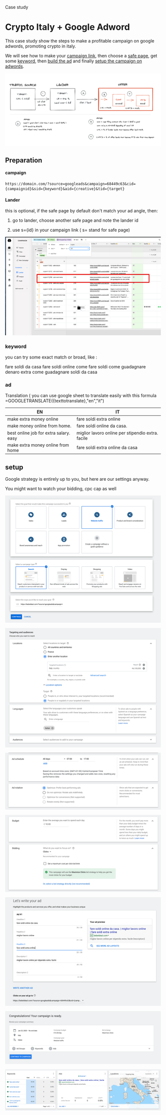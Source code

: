  Case study

# Crypto Italy + Google Adword

This case study show the steps to make a profitable campaign on google adwords, promoting crypto in italy. 

We will see how to make your [campaign link](#campaign), then choose a [safe page](#lander), get some [keyword](#keyword),  then [build the ad](#ad) and finally [setup the campaign on adwords](#setup).

![Screen Shot 2020-01-23 at 8.05.08 PM.png](https://raw.githubusercontent.com/blackhatflow/storage/master/2020/01/23-20-05-17-Screen%20Shot%202020-01-23%20at%208.05.08%20PM.png)

## Preparation

#### campaign

```
https://domain.com/?source=googleads&campaign=68449c63&cid={campaignid}&sid={keyword}&aid={creative}&tid={target}
```

#### Lander

this is optional,  if the safe page by default don't match your ad angle, then:

1. go to lander, choose another safe page and note the lander id 

2. use s={id} in your campaign link ( s= stand for safe page)

![](https://raw.githubusercontent.com/blackhatflow/storage/master/2020/01/16-20-53-52-Screen%20Shot%202020-01-16%20at%208.53.04%20PM.png)

### keyword

you can try some exact match or broad, like : 

fare soldi da casa
fare soldi online
come fare soldi
come guadagnare denaro extra
come guadagnare soldi da casa

### ad

Translation ( you can use google sheet to translate easily with this formula =GOOGLETRANSLATE({texttotranslate},"en","it")

| EN                                     | IT                                                |
| -------------------------------------- | ------------------------------------------------- |
| make extra money online                | fare soldi extra online                           |
| make money online from home.           | fare soldi online da casa.                        |
| best online job for extra salary. easy | miglior lavoro online per stipendio extra. facile |
| make extra money online from home      | fare soldi extra online da casa                   |

## setup

Google strategy is entirely up to you, but here are our settings anyway.

You might want to watch your bidding, cpc cap as well

![Screen Shot 2020-01-23 at 9.39.43 AM.png](https://raw.githubusercontent.com/blackhatflow/storage/master/2020/01/23-09-40-16-Screen%20Shot%202020-01-23%20at%209.39.43%20AM.png)

![Screen Shot 2020-01-23 at 9.40.42 AM.png](https://raw.githubusercontent.com/blackhatflow/storage/master/2020/01/23-09-42-58-Screen%20Shot%202020-01-23%20at%209.40.42%20AM.png)

![Screen Shot 2020-01-23 at 9.42.12 AM.png](https://raw.githubusercontent.com/blackhatflow/storage/master/2020/01/23-09-42-44-Screen%20Shot%202020-01-23%20at%209.42.12%20AM.png)

![Screen Shot 2020-01-23 at 9.42.19 AM.png](https://raw.githubusercontent.com/blackhatflow/storage/master/2020/01/23-09-42-40-Screen%20Shot%202020-01-23%20at%209.42.19%20AM.png)

![Screen Shot 2020-01-23 at 9.27.37 AM.png](https://raw.githubusercontent.com/blackhatflow/storage/master/2020/01/23-09-27-46-Screen%20Shot%202020-01-23%20at%209.27.37%20AM.png)

![Screen Shot 2020-01-23 at 9.46.08 AM.png](https://raw.githubusercontent.com/blackhatflow/storage/master/2020/01/23-09-46-18-Screen%20Shot%202020-01-23%20at%209.46.08%20AM.png)

![Screen Shot 2020-01-23 at 9.47.10 AM.png](https://raw.githubusercontent.com/blackhatflow/storage/master/2020/01/23-09-47-21-Screen%20Shot%202020-01-23%20at%209.47.10%20AM.png)
